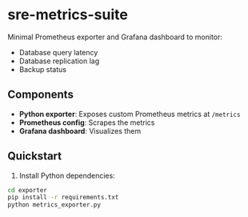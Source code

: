 # sre-metrics-suite

Minimal Prometheus exporter and Grafana dashboard to monitor:
- Database query latency
- Database replication lag
- Backup status

## Components
- **Python exporter**: Exposes custom Prometheus metrics at `/metrics`
- **Prometheus config**: Scrapes the metrics
- **Grafana dashboard**: Visualizes them

## Quickstart

1. Install Python dependencies:

```bash
cd exporter
pip install -r requirements.txt
python metrics_exporter.py

